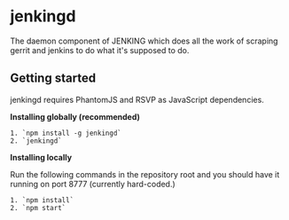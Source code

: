 # jenkingd

The daemon component of JENKING which does all the work of scraping gerrit and jenkins to do what it's supposed to do.

## Getting started

jenkingd requires PhantomJS and RSVP as JavaScript dependencies.

**Installing globally (recommended)**

    1. `npm install -g jenkingd`
    2. `jenkingd`

**Installing locally**

Run the following commands in the repository root and you should have it running on port 8777 (currently hard-coded.)

    1. `npm install`
    2. `npm start`